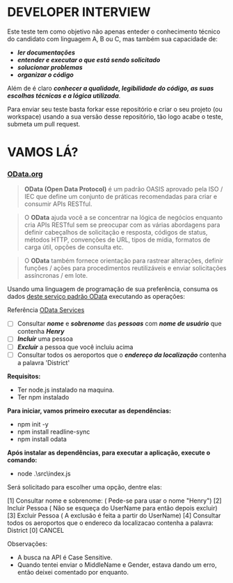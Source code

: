 # DEVELOPER INTERVIEW

Este teste tem como objetivo não apenas enteder o conhecimento técnico do candidato com linguagem A, B ou C, mas também sua capacidade de:
* ***ler documentações***
* ***entender e executar o que está sendo solicitado***
* ***solucionar problemas***
* ***organizar o código***

Além de é claro ***conhecer a qualidade, legibilidade do código, as suas escolhas técnicas e a lógica utilizada***.

Para enviar seu teste basta forkar esse repositório e criar o seu projeto (ou workspace) usando a sua versão desse repositório, tão logo acabe o teste, submeta um pull request.


# VAMOS LÁ?

### [OData.org](https://www.odata.org/)
>**OData (Open Data Protocol)** é um padrão OASIS aprovado pela ISO / IEC que define um conjunto de práticas recomendadas para criar e consumir APIs RESTful. 

>O **OData** ajuda você a se concentrar na lógica de negócios enquanto cria APIs RESTful sem se preocupar com as várias abordagens para definir cabeçalhos de solicitação e resposta, códigos de status, métodos HTTP, convenções de URL, tipos de mídia, formatos de carga útil, opções de consulta etc. 

>O **OData** também fornece orientação para rastrear alterações, definir funções / ações para procedimentos reutilizáveis e enviar solicitações assíncronas / em lote.

Usando uma linguagem de programação de sua preferência, consuma os dados [deste serviço padrão OData](https://services.odata.org/TripPinRESTierService/(S(kgoeuh1x0jveff0efe4lodbl))/) executando as operações:

Referência [OData Services](https://www.odata.org/odata-services/)

- [ ] Consultar ***nome*** e ***sobrenome*** das ***pessoas*** com ***nome de usuário*** que contenha ***Henry***
- [ ] ***Incluir*** uma pessoa
- [ ] ***Excluir*** a pessoa que você incluiu acima
- [ ] Consultar todos os aeroportos que o ***endereço da localização*** contenha a palavra 'District'

**Requisitos:**

* Ter node.js instalado na maquina.
* Ter npm instalado

**Para iniciar, vamos primeiro executar as dependências:**

* npm init -y
* npm install readline-sync
* npm install odata 

**Após instalar as dependências, para executar a aplicação, execute o comando:**

* node .\src\index.js

Será solicitado para escolher uma opção, dentre elas:

[1] Consultar nome e sobrenome: ( Pede-se para usar o nome "Henry")
[2] Incluir Pessoa ( Não se esqueça do UserName para então depois excluir)
[3] Excluir Pessoa ( A exclusão é feita a partir do UserName)
[4] Consultar todos os aeroportos que o endereco da localizacao contenha a palavra:  District
[0] CANCEL

Observações: 

* A busca na API é Case Sensitive. 
* Quando tentei enviar o MiddleName e Gender, estava dando um erro, então deixei comentado por enquanto.

